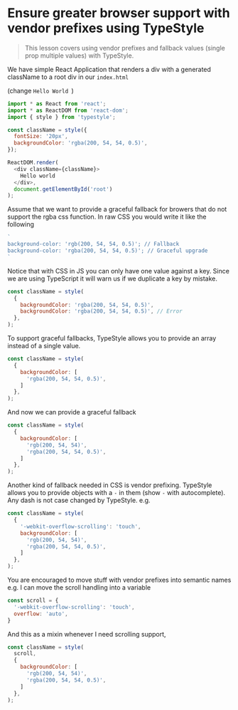 # Ensure greater browser support with vendor prefixes using TypeStyle

> This lesson covers using vendor prefixes and fallback values (single prop multiple values) with TypeStyle.

We have simple React Application that renders a div with a generated className to a root div in our `index.html`

(change `Hello World `)
```js
import * as React from 'react';
import * as ReactDOM from 'react-dom'; 
import { style } from 'typestyle';

const className = style({
  fontSize: '20px',
  backgroundColor: 'rgba(200, 54, 54, 0.5)',
});

ReactDOM.render(
  <div className={className}>
    Hello world
  </div>,
  document.getElementById('root')
);
```
Assume that we want to provide a graceful fallback for browers that do not support the rgba css function. In raw CSS you would write it like the following

```js
`
background-color: 'rgb(200, 54, 54, 0.5)'; // Fallback 
background-color: 'rgba(200, 54, 54, 0.5)'; // Graceful upgrade
`
```

Notice that with CSS in JS you can only have one value against a key. Since we are using TypeScript it will warn us if we duplicate a key by mistake.

```js
const className = style(
  { 
    backgroundColor: 'rgba(200, 54, 54, 0.5)',
    backgroundColor: 'rgba(200, 54, 54, 0.5)', // Error
  },
);
```
To support graceful fallbacks, TypeStyle allows you to provide an array instead of a single value. 

```js
const className = style(
  { 
    backgroundColor: [
      'rgba(200, 54, 54, 0.5)',
    ]
  },
);
```
And now we can provide a graceful fallback 

```js
const className = style(
  { 
    backgroundColor: [
      'rgb(200, 54, 54)',
      'rgba(200, 54, 54, 0.5)',
    ]
  },
);
```

Another kind of fallback needed in CSS is vendor prefixing. TypeStyle allows you to provide objects with a `-` in them (show `-` with autocomplete). Any dash is not case changed by TypeStyle. e.g. 

```js
const className = style(
  { 
    '-webkit-overflow-scrolling': 'touch',
    backgroundColor: [
      'rgb(200, 54, 54)',
      'rgba(200, 54, 54, 0.5)',
    ]
  },
);
```

You are encouraged to move stuff with vendor prefixes into semantic names e.g. I can move the scroll handling into a variable

```js
const scroll = {
  '-webkit-overflow-scrolling': 'touch',
  overflow: 'auto',
}
```

And this as a mixin whenever I need scrolling support,

```js
const className = style(
  scroll,
  { 
    backgroundColor: [
      'rgb(200, 54, 54)',
      'rgba(200, 54, 54, 0.5)',
    ]
  },
);
```
